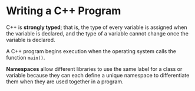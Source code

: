 # Writing a C++ Program

C++ is **strongly typed**; that is, the type of every variable is assigned when the variable is declared, and the type of a variable cannot change once the variable is declared.

A C++ program begins execution when the operating system calls the function `main()`.

**Namespaces** allow different libraries to use the same label for a class or variable because they can each define a unique namespace to differentiate them when they are used together in a program.
